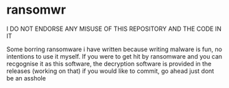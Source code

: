 # ransomwr
I DO NOT ENDORSE ANY MISUSE OF THIS REPOSITORY AND THE CODE IN IT

Some borring ransomware i have written because writing malware is fun, no intentions to use it myself.
If you were to get hit by ransomware and you can recgognise it as this software, the decryption software is provided in the releases (working on that)
if you would like to commit, go ahead just dont be an asshole